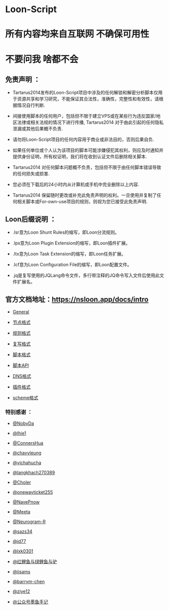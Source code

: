 # Loon-Script

# 所有内容均来自互联网 不确保可用性

# 不要问我 啥都不会

## 免责声明 ：

* Tartarus2014发布的Loon-Script项目中涉及的任何解锁和解密分析脚本仅用于资源共享和学习研究，不能保证其合法性，准确性，完整性和有效性，请根据情况自行判断.

* 间接使用脚本的任何用户，包括但不限于建立VPS或在某些行为违反国家/地区法律或相关法规的情况下进行传播, Tartarus2014 对于由此引起的任何隐私泄漏或其他后果概不负责.

* 请勿将Loon-Script项目的任何内容用于商业或非法目的，否则后果自负.

* 如果任何单位或个人认为该项目的脚本可能涉嫌侵犯其权利，则应及时通知并提供身份证明，所有权证明，我们将在收到认证文件后删除相关脚本.

* Tartarus2014 对任何脚本问题概不负责，包括但不限于由任何脚本错误导致的任何损失或损害.

* 您必须在下载后的24小时内从计算机或手机中完全删除以上内容.

* Tartarus2014 保留随时更改或补充此免责声明的权利。一旦使用并复制了任何相关脚本或For-own-use项目的规则，则视为您已接受此免责声明.

## Loon后缀说明 ：

* .lsr意为Loon Shunt Rules的缩写，即Loon分流规则。

* .lpx意为Loon Plugin Extension的缩写，即Loon插件扩展。

* .ltx意为Loon Task Extension的缩写，即Loon任务扩展。

* .lcf意为Loon Configuration File的缩写，即Loon配置文件。

* .jq是复写使用的JQLang命令文件，多行带注释的JQ命令写入文件后使用此文件扩展名。


## 官方文档地址：https://nsloon.app/docs/intro

- [General](https://nsloon.app/docs/category/其他配置)

- [节点格式](https://nsloon.app/docs/Node/)

- [规则格式](https://nsloon.app/docs/category/规则)

- [复写格式](https://nsloon.app/docs/category/复写)

- [脚本格式](https://nsloon.app/docs/Script/)

- [脚本API](https://nsloon.app/docs/Script/script_api)

- [DNS格式](https://nsloon.app/docs/category/dns)

- [插件格式](https://nsloon.app/docs/category/插件)

- [scheme格式](https://nsloon.app/docs/category/scheme)


### 特别感谢 ：
* [@NobyDa](https://github.com/NobyDa)

* [@lhie1](https://github.com/lhie1)

* [@ConnersHua](https://github.com/DivineEngine)

* [@chavyleung](https://github.com/chavyleung)

* [@yichahucha](https://github.com/yichahucha)

* [@langkhach270389](https://github.com/langkhach270389)

* [@Choler](https://github.com/Choler)

* [@onewayticket255](https://github.com/onewayticket255)

* [@NavePnow](https://github.com/NavePnow)

* [@Meeta](https://github.com/MeetaGit)

* [@Neurogram-R](https://github.com/Neurogram-R)

* [@sazs34](https://github.com/sazs34)

* [@id77](https://github.com/id77)

* [@lxk0301](https://github.com/lxk0301)

* [@红鲤鱼与绿鲤鱼与驴](https://github.com/wangdelu2020)

* [@iisams](https://github.com/iisams/Scripts)

* [@barrym-chen](https://github.com/barrym-chen/Script)

* [@ziye12](https://github.com/ziye12/JavaScript)

* [@公众号墨鱼手记](https://github.com/ddgksf2013)
